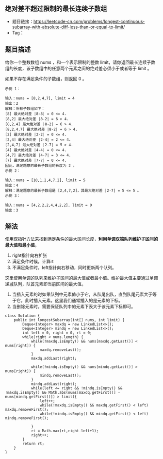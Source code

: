 ## 绝对差不超过限制的最长连续子数组

- 题目链接：https://leetcode-cn.com/problems/longest-continuous-subarray-with-absolute-diff-less-than-or-equal-to-limit/
- Tag：

## 题目描述
给你一个整数数组 nums ，和一个表示限制的整数 limit，请你返回最长连续子数组的长度，该子数组中的任意两个元素之间的绝对差必须小于或者等于 limit 。

如果不存在满足条件的子数组，则返回 0 。

```
示例 1：

输入：nums = [8,2,4,7], limit = 4
输出：2 
解释：所有子数组如下：
[8] 最大绝对差 |8-8| = 0 <= 4.
[8,2] 最大绝对差 |8-2| = 6 > 4. 
[8,2,4] 最大绝对差 |8-2| = 6 > 4.
[8,2,4,7] 最大绝对差 |8-2| = 6 > 4.
[2] 最大绝对差 |2-2| = 0 <= 4.
[2,4] 最大绝对差 |2-4| = 2 <= 4.
[2,4,7] 最大绝对差 |2-7| = 5 > 4.
[4] 最大绝对差 |4-4| = 0 <= 4.
[4,7] 最大绝对差 |4-7| = 3 <= 4.
[7] 最大绝对差 |7-7| = 0 <= 4. 
因此，满足题意的最长子数组的长度为 2 。
示例 2：

输入：nums = [10,1,2,4,7,2], limit = 5
输出：4 
解释：满足题意的最长子数组是 [2,4,7,2]，其最大绝对差 |2-7| = 5 <= 5 。
示例 3：

输入：nums = [4,2,2,2,4,4,2,2], limit = 0
输出：3
```

## 解法
使用双指针方法来找到满足条件的最大区间长度，**利用单调双端队列维护子区间的最大值和最小值**。
1. right指针向右扩张
2. 满足条件时候，计算rt
3. 不满足条件时，left指针向右移动，同时更新两个队列。

这里使用单调的队列来维护子区间的最大值或者最小值。维护最大值主要通过单调递减队列，队首元素即当前区间的最大值。
1. 当插入元素的时如果队列中元素值小于它，从队尾出队，直到队尾元素大于等于它，此时插入元素。这里我们通常插入的是元素的下标。
2. 当删除元素时，需要保证队列中的元素下表大于该元素下标即可。
```
class Solution {
    public int longestSubarray(int[] nums, int limit) {
        Deque<Integer> maxdq = new LinkedList<>();
        Deque<Integer> mindq = new LinkedList<>();
        int left = 0, right = 0, rt = 0;
        while(right < nums.length) {
            while(!maxdq.isEmpty() && nums[maxdq.getLast()] < nums[right]) {
                maxdq.removeLast();
            }
            maxdq.addLast(right);
            
            while(!mindq.isEmpty() && nums[mindq.getLast()] > nums[right]) {
                mindq.removeLast();
            }
            mindq.addLast(right);
            while(left <= right && !mindq.isEmpty() && !maxdq.isEmpty() && Math.abs(nums[maxdq.getFirst()] - nums[mindq.getFirst()]) > limit){
                left++;
                while(!maxdq.isEmpty() && maxdq.getFirst() < left) maxdq.removeFirst();
                while(!mindq.isEmpty() && mindq.getFirst() < left) mindq.removeFirst();
                
            }
            rt = Math.max(rt,right-left+1);
            right++;
        }
        return rt;
    }
}
```